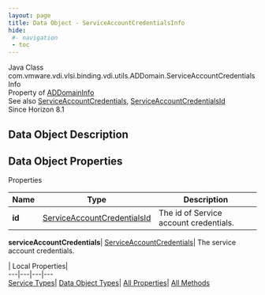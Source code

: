 ```yaml
---
layout: page
title: Data Object - ServiceAccountCredentialsInfo
hide:
 #- navigation
 - toc
---
```






Java Class
    com.vmware.vdi.vlsi.binding.vdi.utils.ADDomain.ServiceAccountCredentialsInfo  
Property of
     [ADDomainInfo](vdi.utils.ADDomain.ADDomainInfo.md#field_detail)  
See also
     [ServiceAccountCredentials](vdi.utils.ADDomain.ServiceAccountCredentials.md), [ServiceAccountCredentialsId](vdi.entity.ServiceAccountCredentialsId.md)  
Since 
    Horizon 8.1

## Data Object Description 

## Data Object Properties

Properties

Name |  Type |  Description   
---|---|---  
**id**| [ServiceAccountCredentialsId](vdi.entity.ServiceAccountCredentialsId.md)|  The id of Service account credentials.   
  
**serviceAccountCredentials**| [ServiceAccountCredentials](vdi.utils.ADDomain.ServiceAccountCredentials.md)|  The service account credentials.   
  
  
  
 | Local Properties|   
---|---|---|---  
[Service Types](index-mo_types.md)| [Data Object Types](index-do_types.md)| [All Properties](index-properties.md)| [All Methods](index-methods.md)  
  
  

